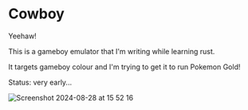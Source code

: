 # Cowboy

Yeehaw!

This is a gameboy emulator that I'm writing while learning rust.

It targets gameboy colour and I'm trying to get it to run Pokemon Gold!

Status: very early...

![Screenshot 2024-08-28 at 15 52 16](https://github.com/user-attachments/assets/c74eb742-c370-4170-b3af-bb9a34692e9a)
